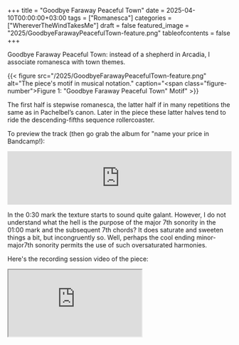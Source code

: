 +++
title = "Goodbye Faraway Peaceful Town"
date = 2025-04-10T00:00:00+03:00
tags = ["Romanesca"]
categories = ["WhereverTheWindTakesMe"]
draft = false
featured_image = "2025/GoodbyeFarawayPeacefulTown-feature.png"
tableofcontents = false
+++

Goodbye Faraway Peaceful Town:
instead of a shepherd in Arcadia,
I associate romanesca with town themes.

{{< figure src="/2025/GoodbyeFarawayPeacefulTown-feature.png" alt="The piece's motif in musical notation." caption="<span class=\"figure-number\">Figure 1: </span>\"Goodbye Faraway Peaceful Town\" Motif" >}}

The first half is stepwise romanesca,
the latter half if in many repetitions the same as in Pachelbel’s canon.
Later in the piece these latter halves tend
to ride the descending-fifths sequence rollercoaster.

To preview the track (then go grab the album for "name your price in Bandcamp!):
<div class="org-bandcamp-track"> <iframe style="border: 0; width: 100%; height: 120px;" src="https://bandcamp.com/EmbeddedPlayer/album= 3014684465/size=large/bgcol=333333/linkcol=2ebd35/tracklist=false/artwork=small/track=835945168/transparent=true/" seamless><a href="https://ajgreengrove.bandcamp.com/album/ wherever-the-wind-takes-me"> "Wherever The Wind Takes Me" by A J Greengrove</a></iframe>

In the 0:30 mark
the texture starts to sound quite galant.
However, I do not understand what the hell
is the purpose of the major 7th sonority
in the 01:00 mark and the subsequent 7th chords?
It does saturate and sweeten things a bit,
but incongruently so.
Well, perhaps the cool ending minor-major7th sonority
permits the use of such oversaturated harmonies.

Here's the recording session video of the piece:
<div class="org-youtube"><iframe src="https://www.youtube.com/embed/g3rUl50uCdY" allowfullscreen title="YouTube Video"></iframe></div>
